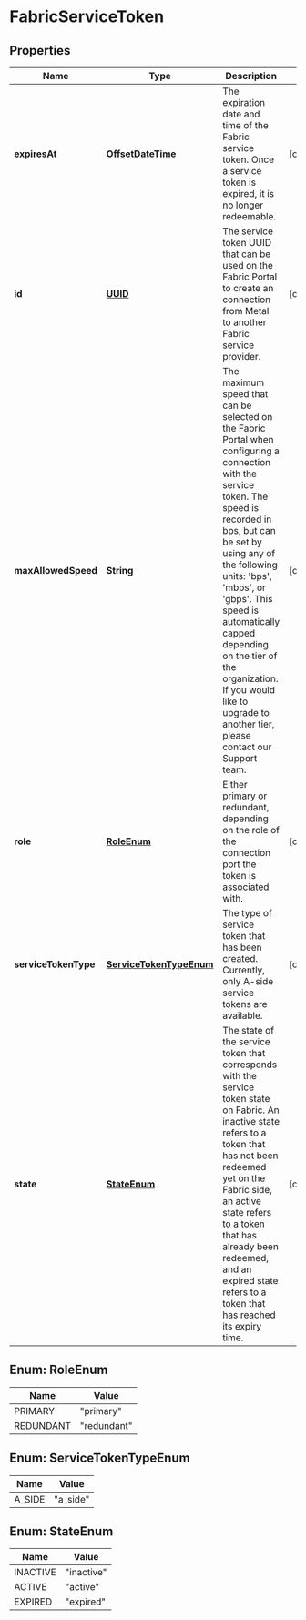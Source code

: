 
# FabricServiceToken

## Properties
Name | Type | Description | Notes
------------ | ------------- | ------------- | -------------
**expiresAt** | [**OffsetDateTime**](OffsetDateTime.md) | The expiration date and time of the Fabric service token. Once a service token is expired, it is no longer redeemable. |  [optional]
**id** | [**UUID**](UUID.md) | The service token UUID that can be used on the Fabric Portal to create an connection from Metal to another Fabric service provider. |  [optional]
**maxAllowedSpeed** | **String** | The maximum speed that can be selected on the Fabric Portal when configuring a connection with the service token. The speed is recorded in bps, but can be set by using any of the following units: &#39;bps&#39;, &#39;mbps&#39;, or &#39;gbps&#39;. This speed is automatically capped depending on the tier of the organization. If you would like to upgrade to another tier, please contact our Support team. |  [optional]
**role** | [**RoleEnum**](#RoleEnum) | Either primary or redundant, depending on the role of the connection port the token is associated with. |  [optional]
**serviceTokenType** | [**ServiceTokenTypeEnum**](#ServiceTokenTypeEnum) | The type of service token that has been created. Currently, only A-side service tokens are available. |  [optional]
**state** | [**StateEnum**](#StateEnum) | The state of the service token that corresponds with the service token state on Fabric. An inactive state refers to a token that has not been redeemed yet on the Fabric side, an active state refers to a token that has already been redeemed, and an expired state refers to a token that has reached its expiry time. |  [optional]


<a name="RoleEnum"></a>
## Enum: RoleEnum
Name | Value
---- | -----
PRIMARY | &quot;primary&quot;
REDUNDANT | &quot;redundant&quot;


<a name="ServiceTokenTypeEnum"></a>
## Enum: ServiceTokenTypeEnum
Name | Value
---- | -----
A_SIDE | &quot;a_side&quot;


<a name="StateEnum"></a>
## Enum: StateEnum
Name | Value
---- | -----
INACTIVE | &quot;inactive&quot;
ACTIVE | &quot;active&quot;
EXPIRED | &quot;expired&quot;



